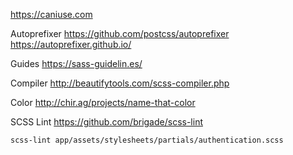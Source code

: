 
https://caniuse.com

Autoprefixer
https://github.com/postcss/autoprefixer
https://autoprefixer.github.io/

Guides
https://sass-guidelin.es/

Compiler
http://beautifytools.com/scss-compiler.php

Color
http://chir.ag/projects/name-that-color

SCSS Lint
https://github.com/brigade/scss-lint

`scss-lint app/assets/stylesheets/partials/authentication.scss`

